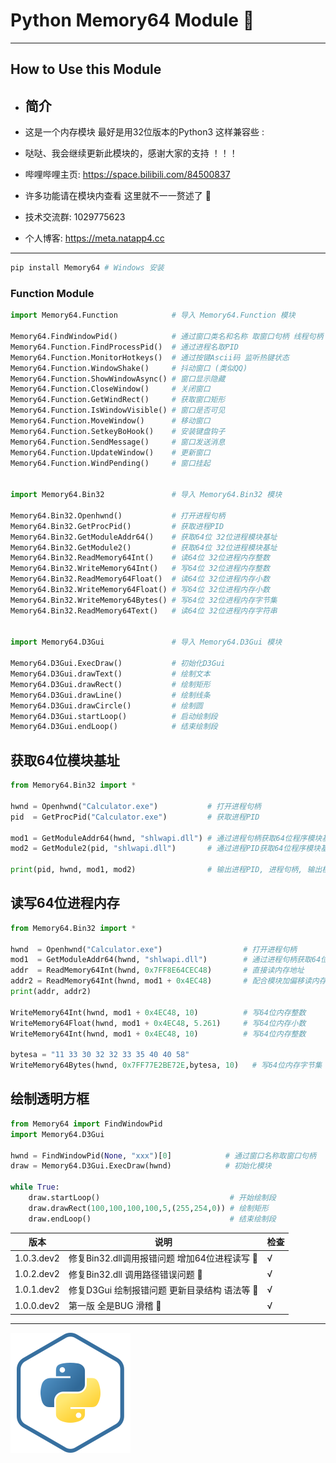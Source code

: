 # Python Memory64 Module :ram:

------

## How to Use this Module

- ## 简介

- 这是一个内存模块 最好是用32位版本的Python3 这样兼容些 :

- 哒哒、我会继续更新此模块的，感谢大家的支持 ！！！

- 哔哩哔哩主页: https://space.bilibili.com/84500837

- 许多功能请在模块内查看 这里就不一一赘述了 :baby_bottle:

- 技术交流群: 1029775623

- 个人博客: https://meta.natapp4.cc

------


```python
pip install Memory64 # Windows 安装
```

### Function Module

```python
import Memory64.Function            # 导入 Memory64.Function 模块

Memory64.FindWindowPid()            # 通过窗口类名和名称 取窗口句柄 线程句柄 进程ID
Memory64.Function.FindProcessPid()  # 通过进程名取PID
Memory64.Function.MonitorHotkeys()  # 通过按键Ascii码 监听热键状态
Memory64.Function.WindowShake()     # 抖动窗口 (类似QQ)
Memory64.Function.ShowWindowAsync() # 窗口显示隐藏
Memory64.Function.CloseWindow()     # 关闭窗口
Memory64.Function.GetWindRect()     # 获取窗口矩形
Memory64.Function.IsWindowVisible() # 窗口是否可见
Memory64.Function.MoveWindow()      # 移动窗口
Memory64.Function.SetkeyBoHook()    # 安装键盘钩子
Memory64.Function.SendMessage()     # 窗口发送消息
Memory64.Function.UpdateWindow()    # 更新窗口
Memory64.Function.WindPending()     # 窗口挂起


import Memory64.Bin32               # 导入 Memory64.Bin32 模块

Memory64.Bin32.Openhwnd()           # 打开进程句柄
Memory64.Bin32.GetProcPid()         # 获取进程PID
Memory64.Bin32.GetModuleAddr64()    # 获取64位 32位进程模块基址
Memory64.Bin32.GetModule2()         # 获取64位 32位进程模块基址
Memory64.Bin32.ReadMemory64Int()    # 读64位 32位进程内存整数
Memory64.Bin32.WriteMemory64Int()   # 写64位 32位进程内存整数
Memory64.Bin32.ReadMemory64Float()  # 读64位 32位进程内存小数
Memory64.Bin32.WriteMemory64Float() # 写64位 32位进程内存小数
Memory64.Bin32.WriteMemory64Bytes() # 写64位 32位进程内存字节集
Memory64.Bin32.ReadMemory64Text()   # 读64位 32位进程内存字符串


import Memory64.D3Gui               # 导入 Memory64.D3Gui 模块

Memory64.D3Gui.ExecDraw()           # 初始化D3Gui
Memory64.D3Gui.drawText()           # 绘制文本
Memory64.D3Gui.drawRect()           # 绘制矩形
Memory64.D3Gui.drawLine()           # 绘制线条
Memory64.D3Gui.drawCircle()         # 绘制圆
Memory64.D3Gui.startLoop()          # 启动绘制段
Memory64.D3Gui.endLoop()            # 结束绘制段
```



## 获取64位模块基址

```python
from Memory64.Bin32 import *

hwnd = Openhwnd("Calculator.exe")           # 打开进程句柄
pid  = GetProcPid("Calculator.exe")         # 获取进程PID

mod1 = GetModuleAddr64(hwnd, "shlwapi.dll") # 通过进程句柄获取64位程序模块基址
mod2 = GetModule2(pid, "shlwapi.dll")       # 通过进程PID获取64位程序模块基址

print(pid, hwnd, mod1, mod2)                # 输出进程PID, 进程句柄, 输出模块基址
```


## 读写64位进程内存

```python
from Memory64.Bin32 import *

hwnd  = Openhwnd("Calculator.exe")                  # 打开进程句柄
mod1  = GetModuleAddr64(hwnd, "shlwapi.dll")        # 通过进程句柄获取64位程序模块基址
addr  = ReadMemory64Int(hwnd, 0x7FF8E64CEC48)       # 直接读内存地址
addr2 = ReadMemory64Int(hwnd, mod1 + 0x4EC48)       # 配合模块加偏移读内存地址
print(addr, addr2)

WriteMemory64Int(hwnd, mod1 + 0x4EC48, 10)          # 写64位内存整数
WriteMemory64Float(hwnd, mod1 + 0x4EC48, 5.261)     # 写64位内存小数
WriteMemory64Int(hwnd, mod1 + 0x4EC48, 10)          # 写64位内存整数

bytesa = "11 33 30 32 32 33 35 40 40 58"
WriteMemory64Bytes(hwnd, 0x7FF77E2BE72E,bytesa, 10)   # 写64位内存字节集
```

## 绘制透明方框

```python
from Memory64 import FindWindowPid
import Memory64.D3Gui

hwnd = FindWindowPid(None, "xxx")[0]            # 通过窗口名称取窗口句柄
draw = Memory64.D3Gui.ExecDraw(hwnd)            # 初始化模块

while True:
    draw.startLoop()                             # 开始绘制段
    draw.drawRect(100,100,100,100,5,(255,254,0)) # 绘制矩形
    draw.endLoop()                               # 结束绘制段
```



| 版本       | 说明                                              | 检查 |
| ---------- | ------------------------------------------------- | ---- |
| 1.0.3.dev2 | 修复Bin32.dll调用报错问题 增加64位进程读写 :wave:             | √    |
| 1.0.2.dev2 | 修复Bin32.dll 调用路径错误问题 :wave:             | √    |
| 1.0.1.dev2 | 修复D3Gui 绘制报错问题 更新目录结构 语法等 :wave: | √    |
| 1.0.0.dev2 | 第一版 全是BUG 滑稽 :ear_of_rice:                 | √    |

---

![](https://raw.githubusercontent.com/2872930558/Memory64/063ca2f162dabc9d713bb93d6abc3c838a3d7479/python.svg)